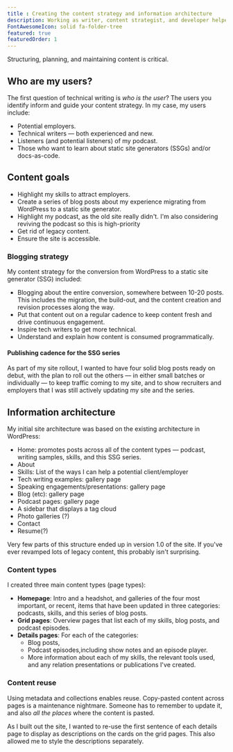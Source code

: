 ```yaml
---
title : Creating the content strategy and information architecture
description: Working as writer, content strategist, and developer helped me understand how to orchestrate between the three roles.
FontAwesomeIcon: solid fa-folder-tree
featured: true
featuredOrder: 1
---
```


Structuring, planning, and maintaining content is critical.



## Who are my users?

The first question of technical writing is *who is the user*? The users you identify inform and guide your content strategy. In my case, my users include:

- Potential employers.
- Technical writers &mdash; both experienced and new.
- Listeners (and potential listeners) of my podcast.
- Those who want to learn about static site generators (SSGs) and/or docs-as-code.

## Content goals

- Highlight my skills to attract employers.
- Create a series of blog posts about my experience migrating from WordPress to a static site generator.
- Highlight my podcast, as the old site really didn't. I'm also considering reviving the podcast so this is high-priority
- Get rid of legacy content.
- Ensure the site is accessible.

### Blogging strategy

My content strategy for the conversion from WordPress to a static site generator (SSG) included:

- Blogging about the entire conversion, somewhere between 10-20 posts. This includes the migration, the build-out, and the content creation and revision processes along the way.
- Put that content out on a regular cadence to keep content fresh and drive continuous engagement.
- Inspire tech writers to get more technical.
- Understand and explain how content is consumed programmatically.

#### Publishing cadence for the SSG series

As part of my site rollout, I wanted to have four solid blog posts ready on debut, with the plan to roll out the others &mdash; in either small batches or individually &mdash; to keep traffic coming to my site, and to show recruiters and employers that I was still actively updating my site and the series.

## Information architecture

My initial site architecture was based on the existing architecture in WordPress:

- Home: promotes posts across all of the content types &mdash; podcast, writing samples, skills, and this SSG series.
- About
- Skills: List of the ways I can help a potential client/employer
- Tech writing examples: gallery page
- Speaking engagements/presentations: gallery page
- Blog (etc): gallery page
- Podcast pages: gallery page
- A sidebar that displays a tag cloud
- Photo galleries (?)
- Contact
- Resume(?)

Very few parts of this structure ended up in version 1.0 of the site. If you've ever revamped lots of legacy content, this probably isn't surprising.

### Content types

I created three main content types (page types):

- **Homepage**: Intro and a headshot, and galleries of the four most important, or recent, items that have been updated in three categories: podcasts, skills, and this series of blog posts.
- **Grid pages**: Overview pages that list each of my skills, blog posts, and podcast episodes.
- **Details pages**: For each of the categories:
  - Blog posts,
  - Podcast episodes,including show notes and an episode player.
  - More information about each of my skills, the relevant tools used, and any relation presentations or publications I've created.
### Content reuse

Using metadata and collections enables reuse. Copy-pasted content across pages is a maintenance nightmare. Someone has to remember to update it, and also *all the places* where the content is pasted.

As I built out the site, I wanted to re-use the first sentence of each details page to display as descriptions on the cards on the grid pages. This also allowed me to style the descriptions separately.

